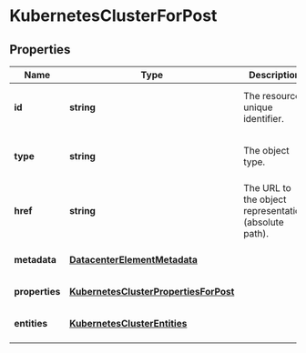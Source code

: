 # KubernetesClusterForPost

## Properties
| Name | Type | Description | Notes |
| ------------ | ------------- | ------------- | ------------- |
| **id** | **string** | The resource unique identifier. | [optional] [readonly] [default to undefined] |
| **type** | **string** | The object type. | [optional] [readonly] [default to undefined] |
| **href** | **string** | The URL to the object representation (absolute path). | [optional] [readonly] [default to undefined] |
| **metadata** | [**DatacenterElementMetadata**](DatacenterElementMetadata.md) |  | [optional] [default to undefined] |
| **properties** | [**KubernetesClusterPropertiesForPost**](KubernetesClusterPropertiesForPost.md) |  | [default to undefined] |
| **entities** | [**KubernetesClusterEntities**](KubernetesClusterEntities.md) |  | [optional] [default to undefined] |


